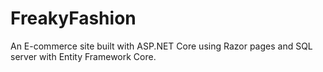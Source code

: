 # FreakyFashion

An E-commerce site built with ASP.NET Core using Razor pages and SQL server with Entity Framework Core.
